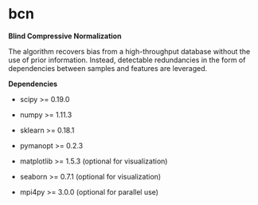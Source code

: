 # bcn
**Blind Compressive Normalization**

The algorithm recovers bias from a high-throughput database without the use of prior information. Instead, detectable redundancies in the form of dependencies between samples and features are leveraged.

**Dependencies**

- scipy >= 0.19.0
- numpy >= 1.11.3
- sklearn >= 0.18.1
- pymanopt >= 0.2.3

- matplotlib >= 1.5.3 (optional for visualization)
- seaborn >= 0.7.1 (optional for visualization)
- mpi4py >= 3.0.0 (optional for parallel use)

